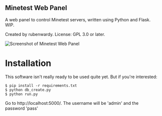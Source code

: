 Minetest Web Panel
------------------

A web panel to control Minetest servers, written using Python and Flask. WIP.

Created by rubenwardy. License: GPL 3.0 or later.

![Screenshot of Minetest Web Panel](http://a.pomf.se/laswnl.png)

Installation
============

This software isn't really ready to be used quite yet.
But if you're interested:

	$ pip install -r requirements.txt
	$ python db_create.py
	$ python run.py

Go to http://localhost:5000/.
The username will be 'admin' and the password 'pass'

